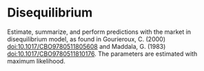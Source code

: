 # Disequilibrium
Estimate, summarize, and perform predictions with the market in disequilibrium model, as found in Gourieroux, C. (2000) <doi:10.1017/CBO9780511805608> and Maddala, G. (1983) <doi:10.1017/CBO9780511810176>. The parameters are estimated with maximum likelihood.
